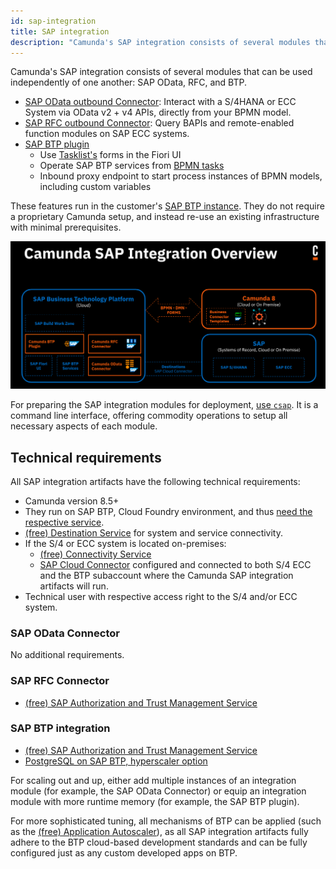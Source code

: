 ```yaml
---
id: sap-integration
title: SAP integration
description: "Camunda's SAP integration consists of several modules that can be used independently of one another: SAP OData, RFC, and BTP."
---
```


Camunda's SAP integration consists of several modules that can be used independently of one another: SAP OData, RFC, and BTP.

- [SAP OData outbound Connector](./odata-connector.md): Interact with a S/4HANA or ECC System via OData v2 + v4 APIs, directly from your BPMN model.
- [SAP RFC outbound Connector](./rfc-connector.md): Query BAPIs and remote-enabled function modules on SAP ECC systems.
- [SAP BTP plugin](./btp-plugin.md)
  - Use [Tasklist's](/components/tasklist/introduction-to-tasklist.md) forms in the Fiori UI
  - Operate SAP BTP services from [BPMN tasks](/components/modeler/bpmn/bpmn.md)
  - Inbound proxy endpoint to start process instances of BPMN models, including custom variables

These features run in the customer's [SAP BTP instance](https://www.sap.com/products/technology-platform.html). They do not require a proprietary Camunda setup, and instead re-use an existing infrastructure with minimal prerequisites.

![SAP integration overview](./img/sap-integration-overview.png)

For preparing the SAP integration modules for deployment, [use `csap`](./csap-cli.md). It is a command line interface, offering commodity operations to setup all necessary aspects of each module.

## Technical requirements

All SAP integration artifacts have the following technical requirements:

- Camunda version 8.5+
- They run on SAP BTP, Cloud Foundry environment, and thus [need the respective service](https://discovery-center.cloud.sap/serviceCatalog/cloud-foundry-runtime?region=all).
- [(free) Destination Service](https://discovery-center.cloud.sap/serviceCatalog/destination?region=all&service_plan=lite&commercialModel=btpea) for system and service connectivity.
- If the S/4 or ECC system is located on-premises:
  - [(free) Connectivity Service](https://discovery-center.cloud.sap/serviceCatalog/connectivity-service?region=all)
  - [SAP Cloud Connector](https://help.sap.com/docs/connectivity/sap-btp-connectivity-cf/cloud-connector) configured and connected to both S/4 ECC and the BTP subaccount where the Camunda SAP integration artifacts will run.
- Technical user with respective access right to the S/4 and/or ECC system.

### SAP OData Connector

No additional requirements.

### SAP RFC Connector

- [(free) SAP Authorization and Trust Management Service](https://discovery-center.cloud.sap/serviceCatalog/authorization-and-trust-management-service?region=all)

### SAP BTP integration

- [(free) SAP Authorization and Trust Management Service](https://discovery-center.cloud.sap/serviceCatalog/authorization-and-trust-management-service?region=all)
- [PostgreSQL on SAP BTP, hyperscaler option](https://discovery-center.cloud.sap/serviceCatalog/postgresql-hyperscaler-option?region=all)

For scaling out and up, either add multiple instances of an integration module (for example, the SAP OData Connector) or equip an integration module with more runtime memory (for example, the SAP BTP plugin).

For more sophisticated tuning, all mechanisms of BTP can be applied (such as the [(free) Application Autoscaler](https://discovery-center.cloud.sap/serviceCatalog/application-autoscaler?service_plan=standard&region=all&commercialModel=btpea)), as all SAP integration artifacts fully adhere to the BTP cloud-based development standards and can be fully configured just as any custom developed apps on BTP.
